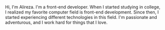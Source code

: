 Hi, I'm Alireza.
I'm a front-end developer.
When I started studying in college, I realized my favorite computer field is front-end development.
Since then, I started experiencing different technologies in this field. I'm passionate and adventurous, and I work hard for things that I love.

<!---
Alireza-ce/Alireza-ce is a ✨ special ✨ repository because its `README.md` (this file) appears on your GitHub profile.
You can click the Preview link to take a look at your changes.
--->
